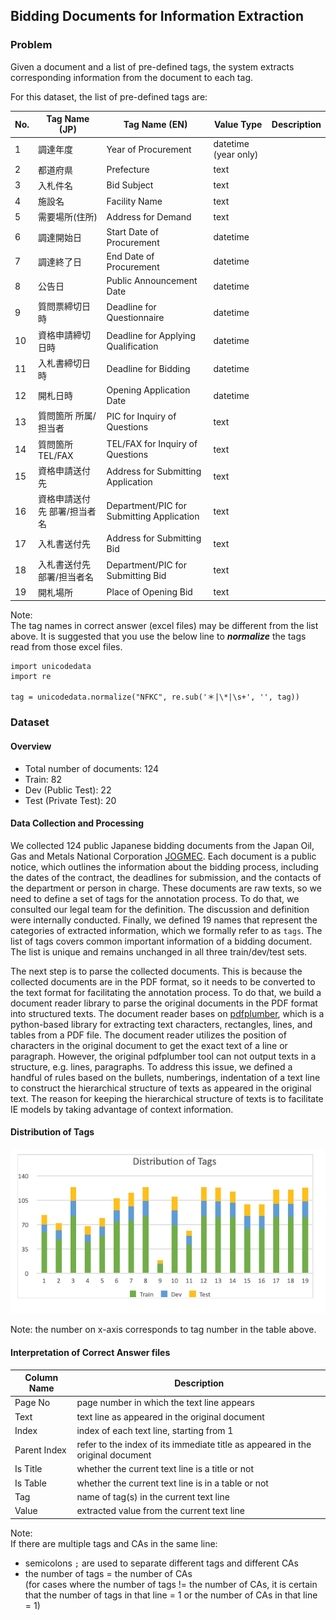 ## Bidding Documents for Information Extraction

### Problem

Given a document and a list of pre-defined tags, the system extracts corresponding information from
the document to each tag.

For this dataset, the list of pre-defined tags are:

| No. | Tag Name (JP) | Tag Name (EN) | Value Type | Description |
| --- |------|------|---|---|
| 1 | 調達年度 | Year of Procurement | datetime (year only) |   |
| 2 | 都道府県 | Prefecture | text |   |
| 3 | 入札件名 | Bid Subject | text |   |
| 4 | 施設名 | Facility Name | text |   |
| 5 | 需要場所(住所) | Address for Demand | text |   |
| 6 | 調達開始日 | Start Date of Procurement | datetime |   |
| 7 | 調達終了日 | End Date of Procurement | datetime |   |
| 8 | 公告日 | Public Announcement Date | datetime |   |
| 9 | 質問票締切日時 | Deadline for Questionnaire | datetime |   |
| 10 | 資格申請締切日時 | Deadline for Applying Qualification | datetime |   |
| 11 | 入札書締切日時 | Deadline for Bidding | datetime |   |
| 12 | 開札日時 | Opening Application Date | datetime |   |
| 13 | 質問箇所 所属/担当者 | PIC for Inquiry of Questions | text |   |
| 14 | 質問箇所 TEL/FAX | TEL/FAX for Inquiry of Questions | text |   |
| 15 | 資格申請送付先 | Address for Submitting Application | text |   |
| 16 | 資格申請送付先 部署/担当者名 | Department/PIC for Submitting Application | text |   |
| 17 | 入札書送付先 | Address for Submitting Bid | text |   |
| 18 | 入札書送付先 部署/担当者名 | Department/PIC for Submitting Bid | text |   |
| 19 | 開札場所 | Place of Opening Bid | text |   |

Note: \
The tag names in correct answer (excel files) may be different from the list above. It is suggested 
that you use the below line to **_normalize_** the tags read from those excel files.
```buildoutcfg
import unicodedata
import re

tag = unicodedata.normalize("NFKC", re.sub('＊|\*|\s+', '', tag))
```

### Dataset

#### Overview

- Total number of documents: 124
- Train: 82
- Dev (Public Test): 22
- Test (Private Test): 20

#### Data Collection and Processing

We collected 124 public Japanese bidding documents from the Japan Oil, Gas and Metals National Corporation [JOGMEC](http://www.jogmec.go.jp/news/bid/search.php). Each document is a public notice, which outlines the information about the bidding process, including the dates of the contract, the deadlines for submission, and the contacts of the department or person in charge. These documents are raw texts, so we need to define a set of tags for the annotation process. To do that, we consulted our legal team for the definition. The discussion and definition were internally conducted. Finally, we defined 19 names that represent the categories of extracted information, which we formally refer to as `tags`. The list of tags covers common important information of a bidding document. The list is unique and remains unchanged in all three train/dev/test sets.

The next step is to parse the collected documents. This is because the collected documents are in the PDF format, so it needs to be converted to the text format for facilitating the annotation process. To do that, we build a document reader library to parse the original documents in the PDF format into structured texts. The document reader bases on [pdfplumber](https://github.com/jsvine/pdfplumber), which is a python-based library for extracting text characters, rectangles, lines, and tables from a PDF file. The document reader utilizes the position of characters in the original document to get the exact text of a line or paragraph. However, the original pdfplumber tool can not output texts in a structure, e.g. lines, paragraphs. To address this issue, we defined a handful of rules based on the bullets, numberings, indentation of a text line to construct the hierarchical structure of texts as appeared in the original text. The reason for keeping the hierarchical structure of texts is to facilitate IE models by taking advantage of context information.

#### Distribution of Tags

![Distribution of Tags](tag-distribution.png)

Note: the number on x-axis corresponds to tag number in the table above.

#### Interpretation of Correct Answer files

| Column Name | Description |
| ----- | ------ |
| Page No | page number in which the text line appears |
| Text | text line as appeared in the original document |
| Index | index of each text line, starting from 1 |
| Parent Index | refer to the index of its immediate title as appeared in the original document |
| Is Title | whether the current text line is a title or not |
| Is Table | whether the current text line is in a table or not |
| Tag | name of tag(s) in the current text line |
| Value | extracted value from the current text line |

Note: \
If there are multiple tags and CAs in the same line: 
- semicolons `;` are used to separate different tags and different CAs
- the number of tags = the number of CAs \
(for cases where the number of tags != the number of CAs, it is certain
that the number of tags in that line = 1 or the number of CAs in that line = 1)

